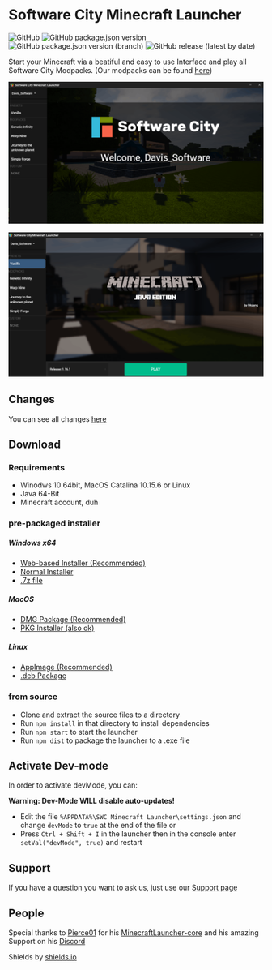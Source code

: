 # Software City Minecraft Launcher
![GitHub](https://img.shields.io/github/license/Software-City/swc_mclauncher?style=flat-square)
![GitHub package.json version](https://img.shields.io/github/package-json/v/Software-City/swc_mclauncher?style=flat-square)
![GitHub package.json version (branch)](https://img.shields.io/github/package-json/v/Software-City/swc_mclauncher/dev?style=flat-square)
![GitHub release (latest by date)](https://img.shields.io/github/v/release/Software-City/swc_mclauncher?style=flat-square)

Start your Minecraft via a beatiful and easy to use Interface and play all Software City Modpacks.
(Our modpacks can be found [here](https://projects.software-city.org/resources/minecraft/modded/modpacks))

![pic1](_gitresources/preview1.png)

![pic1](_gitresources/preview2.png)


## Changes
You can see all changes [here](https://github.com/Software-City/swc_mclauncher/blob/master/CHANGELOG.md)

## Download
### Requirements
- Winodws 10 64bit, MacOS Catalina 10.15.6 or Linux
- Java 64-Bit
- Minecraft account, duh

### pre-packaged installer
##### Windows x64
- [Web-based Installer (Recommended)](https://github.com/Software-City/swc_mclauncher/releases/download/v1.0.3/SWC-Minecraft-Launcher-Web-Setup-1.0.3.exe)
- [Normal Installer](https://github.com/Software-City/swc_mclauncher/releases/download/v1.0.3/SWC-Minecraft-Launcher-Setup-1.0.3.exe)
- [.7z file](https://github.com/Software-City/swc_mclauncher/releases/download/v1.0.3/swc_mclauncher-1.0.3-x64.nsis.7z)

##### MacOS
- [DMG Package (Recommended)](https://github.com/Software-City/swc_mclauncher/releases/download/v1.0.3/SWC-Minecraft-Launcher-1.0.3.dmg)
- [PKG Installer (also ok)](https://github.com/Software-City/swc_mclauncher/releases/download/v1.0.3/SWC-Minecraft-Launcher-1.0.3.pkg)

##### Linux
- [AppImage (Recommended)](https://github.com/Software-City/swc_mclauncher/releases/download/v1.0.3/SWC-Minecraft-Launcher-1.0.3.AppImage)
- [.deb Package](https://github.com/Software-City/swc_mclauncher/releases/download/v1.0.3/swc_mclauncher_1.0.3_amd64.deb)

### from source
- Clone and extract the source files to a directory
- Run `npm install` in that directory to install dependencies
- Run `npm start` to start the launcher
- Run `npm dist` to package the launcher to a .exe file

## Activate Dev-mode
In order to activate devMode, you can:

**Warning: Dev-Mode WILL disable auto-updates!**

- Edit the file `%APPDATA%\SWC Minecraft Launcher\settings.json` and change `devMode` to `true` at the end of the file
or
- Press `Ctrl + Shift + I` in the launcher then in the console enter `setVal("devMode", true)` and restart

## Support
If you have a question you want to ask us, just use our [Support page](https://software-city.org/support) 

## People
Special thanks to [Pierce01](https://github.com/Pierce01) for his [MinecraftLauncher-core](https://github.com/Pierce01/MinecraftLauncher-core) and his amazing Support on his [Discord](https://discord.gg/8uYVbXP)

Shields by [shields.io](https://shields.io/)